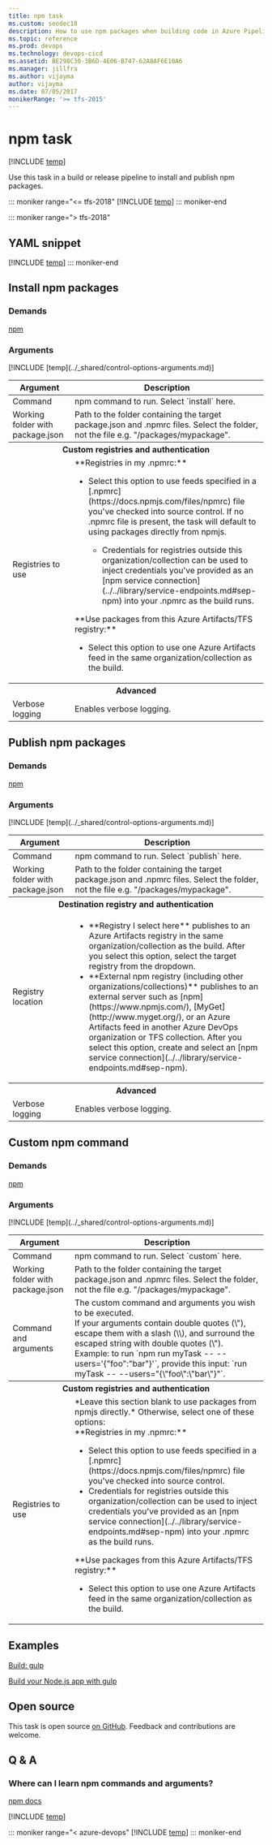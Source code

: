 ```yaml
---
title: npm task
ms.custom: seodec18
description: How to use npm packages when building code in Azure Pipelines
ms.topic: reference
ms.prod: devops
ms.technology: devops-cicd
ms.assetid: BE298C30-3B6D-4E06-B747-62A8AF6E10A6
ms.manager: jillfra
ms.author: vijayma
author: vijayma
ms.date: 07/05/2017
monikerRange: '>= tfs-2015'
---
```


# npm task

[!INCLUDE [temp](../../_shared/version-tfs-2015-rtm.md)]

Use this task in a build or release pipeline to install and publish npm packages.

::: moniker range="<= tfs-2018"
[!INCLUDE [temp](../../_shared/concept-rename-note.md)]
::: moniker-end

::: moniker range="> tfs-2018"
## YAML snippet
[!INCLUDE [temp](../_shared/yaml/NpmV1.md)]
::: moniker-end

## Install npm packages

### Demands
[npm](https://nodejs.org/en/download/)

### Arguments
<table>
    <thead>
        <tr>
            <th>Argument</th>
            <th>Description</th>
        </tr>
    </thead>
    <tr>
        <td>Command</td>
        <td>
            npm command to run. Select `install` here.
        </td>
    </tr>
    <tr>
        <td>Working folder with package.json</td>
        <td>
            Path to the folder containing the target package.json and .npmrc files. Select the folder, not the file e.g. "/packages/mypackage".
        </td>
    </tr>
    <tr>
        <th style="text-align: center" colspan="2">Custom registries and authentication</th>
    </tr>
    <tr>
        <td>Registries to use</td>
        <td>
            **Registries in my .npmrc:**
            <ul>
                <li>Select this option to use feeds specified in a [.npmrc](https://docs.npmjs.com/files/npmrc) file you've checked into source control. If no .npmrc file is present, the task will default to using packages directly from npmjs.</li>
                <ul><li>Credentials for registries outside this organization/collection can be used to inject credentials you've provided as an [npm service connection](../../library/service-endpoints.md#sep-npm) into your .npmrc as the build runs.</li></ul>
            </ul>
            **Use packages from this Azure Artifacts/TFS registry:**
            <ul>
                <li>Select this option to use one Azure Artifacts feed in the same organization/collection as the build.</li>
            </ul>
        </td>
    </tr>
    <tr>
        <th style="text-align: center" colspan="2">Advanced</th>
    </tr>
    <tr>
        <td>Verbose logging</td>
        <td>
            Enables verbose logging.
        </td>
    </tr>
    [!INCLUDE [temp](../_shared/control-options-arguments.md)]
</table>

## Publish npm packages

### Demands
[npm](https://nodejs.org/en/download/)

### Arguments
<table>
    <thead>
        <tr>
            <th>Argument</th>
            <th>Description</th>
        </tr>
    </thead>
    <tr>
        <td>Command</td>
        <td>
            npm command to run. Select `publish` here.
        </td>
    </tr>
    <tr>
        <td>Working folder with package.json</td>
        <td>
            Path to the folder containing the target package.json and .npmrc files. Select the folder, not the file e.g. "/packages/mypackage".
        </td>
    </tr>
    <tr>
        <th style="text-align: center" colspan="2">Destination registry and authentication</th>
    </tr>
    <tr>
        <td>Registry location</td>
        <td>
            <ul>
                <li>**Registry I select here** publishes to an Azure Artifacts registry in the same organization/collection as the build. After you select this option, select the target registry from the dropdown.
                </li>
                <li>**External npm registry (including other organizations/collections)** publishes to an external server such as [npm](https://www.npmjs.com/), [MyGet](http://www.myget.org/), or an Azure Artifacts feed in another Azure DevOps organization or TFS collection. After you select this option, create and select an [npm service connection](../../library/service-endpoints.md#sep-npm).
                </li>
            </ul>
        </td>
    </tr>
    <tr>
        <th style="text-align: center" colspan="2">Advanced</th>
    </tr>
    <tr>
        <td>Verbose logging</td>
        <td>
            Enables verbose logging.
        </td>
    </tr>
    [!INCLUDE [temp](../_shared/control-options-arguments.md)]
</table>

## Custom npm command

### Demands

[npm](https://nodejs.org/en/download/)

### Arguments
<table>
    <thead>
        <tr>
            <th>Argument</th>
            <th>Description</th>
        </tr>
    </thead>
    <tr>
        <td>Command</td>
        <td>
            npm command to run. Select `custom` here.
        </td>
    </tr>
    <tr>
        <td>Working folder with package.json</td>
        <td>
            Path to the folder containing the target package.json and .npmrc files. Select the folder, not the file e.g. "/packages/mypackage".
        </td>
    </tr>
    <tr>
        <td>Command and arguments</td>
        <td>
            The custom command and arguments you wish to be executed.
            <br />
            If your arguments contain double quotes (\"), escape them with a slash (\\), and surround the escaped string with double quotes (\").
            <br />
            Example: to run `npm run myTask -- --users='{"foo":"bar"}'`, provide this input: `run myTask -- --users="{\"foo\":\"bar\"}"`.
        </td>
    </tr>
    <tr>
        <th style="text-align: center" colspan="2">Custom registries and authentication</th>
    </tr>
    <tr>
        <td>Registries to use</td>
        <td>
            *Leave this section blank to use packages from npmjs directly.* Otherwise, select one of these options:
            <br />
            **Registries in my .npmrc:**
            <ul>
                <li>Select this option to use feeds specified in a [.npmrc](https://docs.npmjs.com/files/npmrc) file you've checked into source control.</li>
                <li>Credentials for registries outside this organization/collection can be used to inject credentials you've provided as an [npm service connection](../../library/service-endpoints.md#sep-npm) into your .npmrc as the build runs.</li>
            </ul>
            **Use packages from this Azure Artifacts/TFS registry:**
            <ul>
                <li>Select this option to use one Azure Artifacts feed in the same organization/collection as the build.</li>
            </ul>
        </td>
    </tr>
    [!INCLUDE [temp](../_shared/control-options-arguments.md)]
</table>

## Examples

[Build: gulp](../build/gulp.md)

[Build your Node.js app with gulp](../../languages/javascript.md)

## Open source

This task is open source [on GitHub](https://github.com/Microsoft/azure-pipelines-tasks). Feedback and contributions are welcome.

## Q & A

### Where can I learn npm commands and arguments?

[npm docs](https://docs.npmjs.com/)

<!-- BEGINSECTION class="md-qanda" -->

[!INCLUDE [temp](../../_shared/qa-agents.md)]

::: moniker range="< azure-devops"
[!INCLUDE [temp](../../_shared/qa-versions.md)]
::: moniker-end

<!-- ENDSECTION -->
